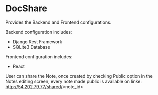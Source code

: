 # DocShare
Provides the Backend and Frontend configurations.

Backend configuration includes:
* Django Rest Framework
* SQLite3 Database

Frontend configuration includes:
* React

User can share the Note, once created by checking Public option in the Notes editing screen, every note made public is available on linke: http://54.202.79.77/shared/<note_id>